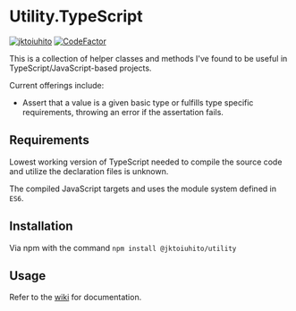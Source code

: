 # Utility.TypeScript

[![jktoiuhito](https://circleci.com/gh/jktoiuhito/Utility.TypeScript.svg?style=shield)](https://app.circleci.com/pipelines/github/jktoiuhito/Utility.TypeScript)
[![CodeFactor](https://www.codefactor.io/repository/github/jktoiuhito/utility.typescript/badge)](https://www.codefactor.io/repository/github/jktoiuhito/utility.typescript)

This is a collection of helper classes and methods I've found to be useful in TypeScript/JavaScript-based projects.

Current offerings include:

-  Assert that a value is a given basic type or fulfills type specific requirements, throwing an error if the assertation fails.

## Requirements

Lowest working version of TypeScript needed to compile the source code and utilize the declaration files is unknown.

The compiled JavaScript targets and uses the module system defined in `ES6`.

## Installation

Via npm with the command `npm install @jktoiuhito/utility`

## Usage

Refer to the [wiki](https://github.com/jktoiuhito/Utility.TypeScript/wiki) for documentation.

